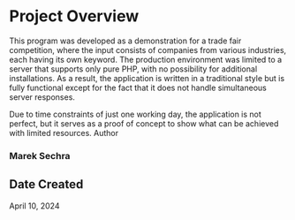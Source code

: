 # Project Overview

This program was developed as a demonstration for a trade fair competition, where the input consists of companies from various industries, each having its own keyword. The production environment was limited to a server that supports only pure PHP, with no possibility for additional installations. As a result, the application is written in a traditional style but is fully functional except for the fact that it does not handle simultaneous server responses.

Due to time constraints of just one working day, the application is not perfect, but it serves as a proof of concept to show what can be achieved with limited resources.
Author

### Marek Sechra
## Date Created
April 10, 2024
